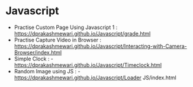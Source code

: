 # Javascript
-  Practise Custom Page Using Javascript 1 : https://dprakashmewari.github.io/Javascript/grade.html
-  Practise Capture Video in Browser :  https://dprakashmewari.github.io/Javascript/Interacting-with-Camera-Browser/index.html
-  Simple Clock : - https://dprakashmewari.github.io/Javascript/Timeclock.html
-  Random Image using JS : - https://dprakashmewari.github.io/Javascript/Loader JS/index.html

